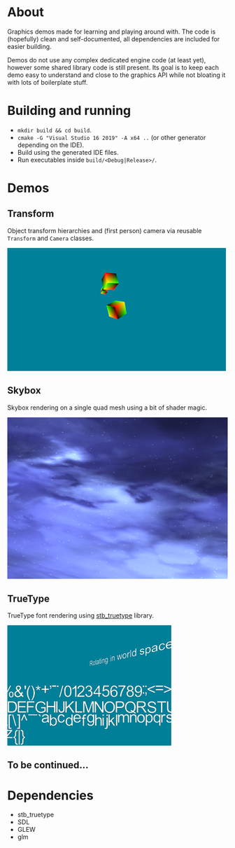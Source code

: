# About
Graphics demos made for learning and playing around with. The code is (hopefully) clean and self-documented,
all dependencies are included for easier building.

Demos do not use any complex dedicated engine code (at least yet), however some shared library code is still present.
Its goal is to keep each demo easy to understand and close to the graphics API while not bloating it with lots of boilerplate stuff.

# Building and running
* `mkdir build && cd build`.
* `cmake -G "Visual Studio 16 2019" -A x64 ..` (or other generator depending on the IDE).
* Build using the generated IDE files.
* Run executables inside `build/<Debug|Release>/`.

# Demos
## Transform
Object transform hierarchies and (first person) camera via reusable `Transform` and `Camera` classes.

![Image](/screenshots/transform.png?raw=true)

## Skybox
Skybox rendering on a single quad mesh using a bit of shader magic.

![Image](/screenshots/skybox.png?raw=true)

## TrueType
TrueType font rendering using [stb_truetype](https://github.com/nothings/stb) library.

![Image](/screenshots/stb-truetype.png?raw=true)

## To be continued...

# Dependencies
* stb_truetype
* SDL
* GLEW
* glm

